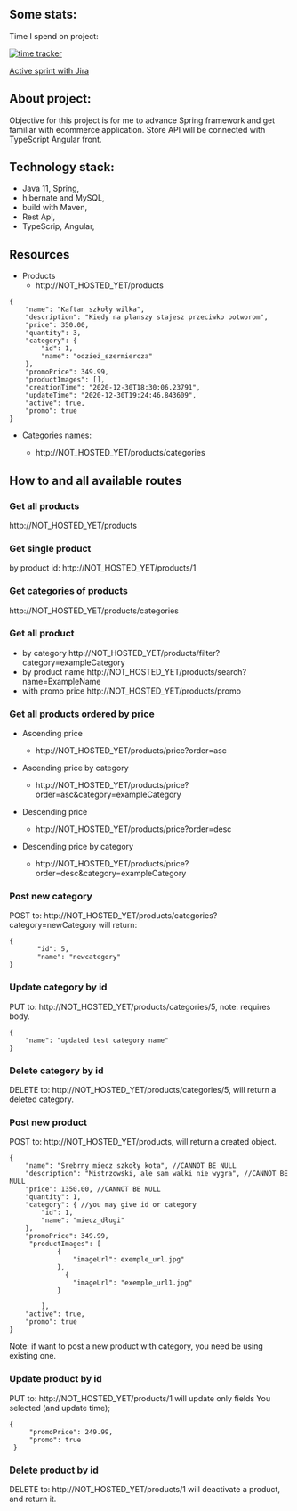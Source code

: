 Some stats:
-

Time I spend on project:

[![time tracker](https://wakatime.com/badge/github/StanislawNagorski/eshop.svg)](https://wakatime.com/badge/github/StanislawNagorski/eshop)

[Active sprint with Jira](https://scrumtrening.atlassian.net/secure/RapidBoard.jspa?rapidView=4&projectKey=ES&atlOrigin=eyJpIjoiNDRjYjJjNTk3ZjVhNGJhNjg1OGY5ZDNjMjg0OTFhN2YiLCJwIjoiaiJ9)


About project:
-
Objective for this project is for me to advance Spring framework and get familiar with ecommerce application.
Store API will be connected with TypeScript Angular front.

Technology stack:
-
- Java 11, Spring,
- hibernate and MySQL,
- build with Maven,
- Rest Api,
- TypeScrip, Angular,

Resources
-
- Products
   - http://NOT_HOSTED_YET/products

```
{
    "name": "Kaftan szkoły wilka",
    "description": "Kiedy na planszy stajesz przeciwko potworom",
    "price": 350.00,
    "quantity": 3,
    "category": {
        "id": 1,
        "name": "odzież_szermiercza"
    },
    "promoPrice": 349.99,
    "productImages": [],
    "creationTime": "2020-12-30T18:30:06.23791",
    "updateTime": "2020-12-30T19:24:46.843609",
    "active": true,
    "promo": true
} 
```

- Categories names:

  * http://NOT_HOSTED_YET/products/categories

How to and all available routes
-
### Get all products
 http://NOT_HOSTED_YET/products
### Get single product
by product id:
http://NOT_HOSTED_YET/products/1
### Get categories of products
http://NOT_HOSTED_YET/products/categories
### Get all product 
  - by category
http://NOT_HOSTED_YET/products/filter?category=exampleCategory
  - by product name
http://NOT_HOSTED_YET/products/search?name=ExampleName
  - with promo price
http://NOT_HOSTED_YET/products/promo
### Get all products ordered by price
- Ascending price
  * http://NOT_HOSTED_YET/products/price?order=asc
- Ascending price by category
  * http://NOT_HOSTED_YET/products/price?order=asc&category=exampleCategory

- Descending price
  * http://NOT_HOSTED_YET/products/price?order=desc
- Descending price by category
  * http://NOT_HOSTED_YET/products/price?order=desc&category=exampleCategory

### Post new category
POST to: http://NOT_HOSTED_YET/products/categories?category=newCategory will return:
```
{
       "id": 5,
       "name": "newcategory"
}
```

### Update category by id
PUT to: http://NOT_HOSTED_YET/products/categories/5, note: requires body.
```
{
    "name": "updated test category name"
}
```

### Delete category by id
DELETE to: http://NOT_HOSTED_YET/products/categories/5, will return a deleted category.

  
### Post new product
 POST to: http://NOT_HOSTED_YET/products, will return a created object.
 ``` 
{
     "name": "Srebrny miecz szkoły kota", //CANNOT BE NULL
     "description": "Mistrzowski, ale sam walki nie wygra", //CANNOT BE NULL
     "price": 1350.00, //CANNOT BE NULL
     "quantity": 1,
     "category": { //you may give id or category
         "id": 1,
         "name": "miecz_długi"
     },
     "promoPrice": 349.99,
      "productImages": [
             {
                 "imageUrl": exemple_url.jpg"
             },
               {
                 "imageUrl": "exemple_url1.jpg"
             }
     
         ],
     "active": true,
     "promo": true
 } 
 ```
Note: if want to post a new product with category, you need be using existing one.

### Update product by id
PUT to: http://NOT_HOSTED_YET/products/1
will update only fields You selected (and update time);
```
{
     "promoPrice": 249.99,
     "promo": true
 } 
 ```

### Delete product by id
DELETE to: http://NOT_HOSTED_YET/products/1 will deactivate a product, and return it.








